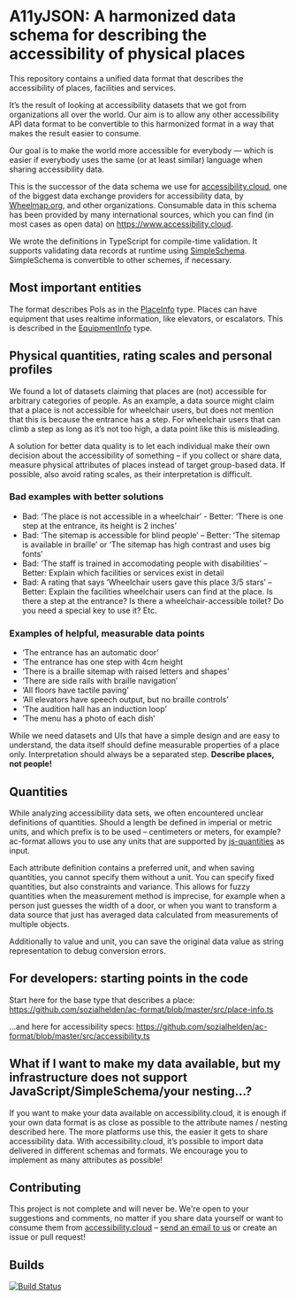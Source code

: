 # A11yJSON: A harmonized data schema for describing the accessibility of physical places

This repository contains a unified data format that describes the accessibility of places, facilities and services.

It’s the result of looking at accessibility datasets that we got from organizations all over the world. Our aim is to allow any other accessibility API data format to be convertible to this harmonized format in a way that makes the result easier to consume.

Our goal is to make the world more accessible for everybody — which is easier if everybody uses the same (or at least similar) language when sharing accessibility data.

This is the successor of the data schema we use for [accessibility.cloud](https://www.accessibility.cloud), one of the biggest data exchange providers for accessibility data, by [Wheelmap.org](https://wheelmap.org), and other organizations. Consumable data in this schema has been provided by many international sources, which you can find (in most cases as open data) on https://www.accessibility.cloud.

We wrote the definitions in TypeScript for compile-time validation. It supports validating data records at runtime using [SimpleSchema](https://github.com/aldeed/simple-schema-js). SimpleSchema is convertible to other schemes, if necessary.

## Most important entities

The format describes PoIs as in the [PlaceInfo](./src/place-info.ts) type. Places can have equipment that uses realtime information, like elevators, or escalators. This is described in the [EquipmentInfo](./src/equipment-info.ts) type.

## Physical quantities, rating scales and personal profiles

We found a lot of datasets claiming that places are (not) accessible for arbitrary categories of people. As an example, a data source might claim that a place is not accessible for wheelchair users, but does not mention that this is because the entrance has a step. For wheelchair users that can climb a step as long as it’s not too high, a data point like this is misleading.

A solution for better data quality is to let each individual make their own decision about the accessibility of something – if you collect or share data, measure physical attributes of places instead of target group-based data. If possible, also avoid rating scales, as their interpretation is difficult.

### Bad examples with better solutions

- Bad: ‘The place is not accessible in a wheelchair’ - Better: ‘There is one step at the entrance, its height is 2 inches’
- Bad: ‘The sitemap is accessible for blind people’ – Better: ‘The sitemap is available in braille’ or ‘The sitemap has high contrast and uses big fonts’
- Bad: ‘The staff is trained in accomodating people with disabilities’ – Better: Explain which facilities or services exist in detail
- Bad: A rating that says ‘Wheelchair users gave this place 3/5 stars’ – Better: Explain the facilities wheelchair users can find at the place. Is there a step at the entrance? Is there a wheelchair-accessible toilet? Do you need a special key to use it? Etc.

### Examples of helpful, measurable data points

- ‘The entrance has an automatic door’
- ‘The entrance has one step with 4cm height
- ‘There is a braille sitemap with raised letters and shapes’
- ‘There are side rails with braille navigation’
- ‘All floors have tactile paving’
- ‘All elevators have speech output, but no braille controls’
- ‘The audition hall has an induction loop’
- ‘The menu has a photo of each dish’

While we need datasets and UIs that have a simple design and are easy to understand, the data itself should define measurable properties of a place only. Interpretation should always be a separated step. **Describe places, not people!**

## Quantities

While analyzing accessibility data sets, we often encountered unclear definitions of quantities. Should a length be defined in imperial or metric units, and which prefix is to be used – centimeters or meters, for example? ac-format allows you to use any units that are supported by [js-quantities](https://github.com/gentooboontoo/js-quantities) as input.

Each attribute definition contains a preferred unit, and when saving quantities, you cannot specify them without a unit. You can specify fixed quantities, but also constraints and variance. This allows for fuzzy quantities when the measurement method is imprecise, for example when a person just guesses the width of a door, or when you want to transform a data source that just has averaged data calculated from measurements of multiple objects.

Additionally to value and unit, you can save the original data value as string representation to debug conversion errors.

## For developers: starting points in the code

Start here for the base type that describes a place:
https://github.com/sozialhelden/ac-format/blob/master/src/place-info.ts

…and here for accessibility specs:
https://github.com/sozialhelden/ac-format/blob/master/src/accessibility.ts

## What if I want to make my data available, but my infrastructure does not support JavaScript/SimpleSchema/your nesting…?

If you want to make your data available on accessibility.cloud, it is enough if your own data format is as close as possible to the attribute names / nesting described here. The more platforms use this, the easier it gets to share accessibility data. With accessibility.cloud, it’s possible to import data delivered in different schemas and formats. We encourage you to implement as many attributes as possible!

## Contributing

This project is not complete and will never be. We're open to your suggestions and comments, no matter if you share data yourself or want to consume them from [accessibility.cloud](https://www.accessibility.cloud) – [send an email to us](support@accessibility.cloud) or create an issue or pull request!

## Builds

[![Build Status](https://travis-ci.org/sozialhelden/ac-format.svg?branch=master)](https://travis-ci.org/sozialhelden/ac-format)
